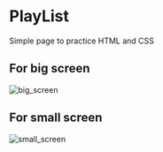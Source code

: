 # PlayList
Simple page to practice HTML and CSS

## For big screen
![big_screen](https://user-images.githubusercontent.com/4997632/192138214-dc61f6a8-9f5a-42cc-ba99-db2065ce4fc6.png)


## For small screen
![small_screen](https://user-images.githubusercontent.com/4997632/192138220-8cdb1d7a-b6cc-410d-914a-757a5066dc48.png)

